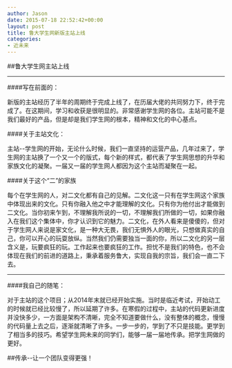 ```yaml
---
author: Jason
date: 2015-07-18 22:52:42+00:00
layout: post
title: 鲁大学生网新版主站上线
categories:
- 近未来
---
```


##鲁大学生网主站上线

---

####写在前面的：

新版的主站经历了半年的周期终于完成上线了，在历届大佬的共同努力下，终于完成了。在这期间，学习和收获是很明显的。非常感谢学生网的各位。主站可能不是我们最好的产品，但是却是我们学生网的根本，精神和文化的中心基点。


####关于主站文化：

主站--学生网的开始，无论什么时候，我们一直坚持的运营产品，几年过来了，学生网的主站换了一个又一个的版式，每个新的样式，都代表了学生网思想的升华和家族文化的凝聚。一届又一届的学生网人都因为这个主站而凝聚在一起。

####关于这个“二”的家族

每个在学生网的人，对二文化都有自己的见解。二文化这一只有在学生网这个家族中体现出来的文化。只有你融入他之中才能理解的文化。只有你为他付出才能做到二文化。当你初来乍到，不理解我所说的一切，不理解我们所做的一切，如果你融入在我们这个集体中，你才认识到它的魅力。二文化，在外人看来是傻傻的，但对于学生网人来说是家文化，是一种大无畏，我们无惧外人的眼光，只想做真实的自己，你可以开心的玩耍放纵。当然我们仍需要独当一面的你，所以二文化的另一层含义是，玩要疯狂的玩。工作起来也要疯狂的工作。担忧不是我们的特色，也不会体现在我们的前进的道路上，秉承着服务鲁大，实现自我的宗旨，我们会一直二下去。

---

####我自己的随笔：

对于主站的这个项目；从2014年末就已经开始实施。当时是临近考试，开始动工的时候就已经比较慢了，所以延期了许多。在寒假的过程中，主站的代码更新进度并没快多少，一方面是架构不清晰，完全不知道要做什么，没有整体的概念，慢慢的代码量上去之后，逐渐就清晰了许多。一步一步的，学到了不只是技能。更学到了相当多的技巧。希望学生网未来的同学们，能够一届一届地传承。把学生网做的更好。




##传承--让一个团队变得更强！


